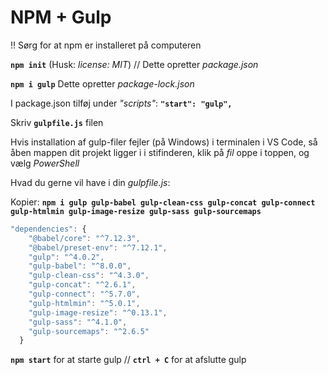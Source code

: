 # NPM + Gulp

!! Sørg for at npm er installeret på computeren

**``npm init``**
(Husk: _license: MIT_) // Dette opretter _package.json_

**``npm i gulp``**
Dette opretter _package-lock.json_

I package.json tilføj under _"scripts"_:
**``"start": "gulp",``**

Skriv **``gulpfile.js``** filen

Hvis installation af gulp-filer fejler (på Windows) i terminalen i VS Code, så åben mappen dit projekt ligger i i stifinderen, klik på _fil_ oppe i toppen, og vælg _PowerShell_

Hvad du gerne vil have i din _gulpfile.js_:

Kopier: 
**``npm i gulp gulp-babel gulp-clean-css gulp-concat gulp-connect gulp-htmlmin gulp-image-resize gulp-sass gulp-sourcemaps``**

```javascript
"dependencies": {
    "@babel/core": "^7.12.3",
    "@babel/preset-env": "^7.12.1",
    "gulp": "^4.0.2",
    "gulp-babel": "^8.0.0",
    "gulp-clean-css": "^4.3.0",
    "gulp-concat": "^2.6.1",
    "gulp-connect": "^5.7.0",
    "gulp-htmlmin": "^5.0.1",
    "gulp-image-resize": "^0.13.1",
    "gulp-sass": "^4.1.0",
    "gulp-sourcemaps": "^2.6.5"
  }
```

**``npm start``** for at starte gulp // 
**``ctrl + C``** for at afslutte gulp